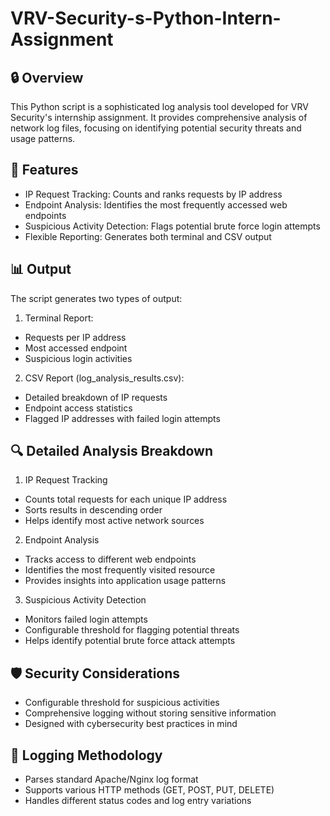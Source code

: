 # VRV-Security-s-Python-Intern-Assignment
## 🔒 Overview
This Python script is a sophisticated log analysis tool developed for VRV Security's internship assignment. It provides comprehensive analysis of network log files, focusing on identifying potential security threats and usage patterns.
## 🚀 Features
* IP Request Tracking: Counts and ranks requests by IP address
* Endpoint Analysis: Identifies the most frequently accessed web endpoints
* Suspicious Activity Detection: Flags potential brute force login attempts
* Flexible Reporting: Generates both terminal and CSV output
## 📊 Output
The script generates two types of output:

1. Terminal Report:

* Requests per IP address
* Most accessed endpoint
* Suspicious login activities


2. CSV Report (log_analysis_results.csv):

* Detailed breakdown of IP requests
* Endpoint access statistics
* Flagged IP addresses with failed login attempts

## 🔍 Detailed Analysis Breakdown
1. IP Request Tracking

* Counts total requests for each unique IP address
* Sorts results in descending order
* Helps identify most active network sources

2. Endpoint Analysis

* Tracks access to different web endpoints
* Identifies the most frequently visited resource
* Provides insights into application usage patterns

3. Suspicious Activity Detection

* Monitors failed login attempts
* Configurable threshold for flagging potential threats
* Helps identify potential brute force attack attempts

## 🛡️ Security Considerations
* Configurable threshold for suspicious activities
* Comprehensive logging without storing sensitive information
* Designed with cybersecurity best practices in mind

## 📝 Logging Methodology
* Parses standard Apache/Nginx log format
* Supports various HTTP methods (GET, POST, PUT, DELETE)
* Handles different status codes and log entry variations
